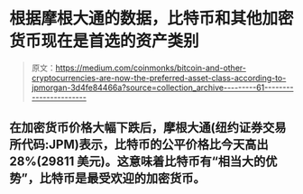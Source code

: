 # 根据摩根大通的数据，比特币和其他加密货币现在是首选的资产类别

> 原文：<https://medium.com/coinmonks/bitcoin-and-other-cryptocurrencies-are-now-the-preferred-asset-class-according-to-jpmorgan-3d4fe84466a?source=collection_archive---------61----------------------->

## 在加密货币价格大幅下跌后，摩根大通(纽约证券交易所代码:JPM)表示，比特币的公平价格比今天高出 28%(29811 美元)。这意味着比特币有“相当大的优势”，比特币是最受欢迎的加密货币。